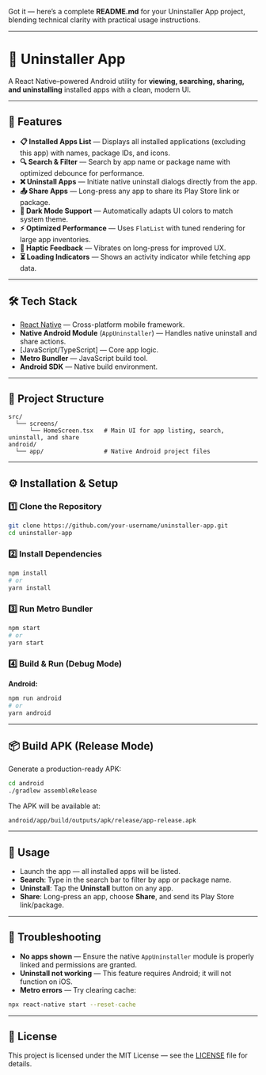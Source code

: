 Got it — here’s a complete **README.md** for your Uninstaller App project, blending technical clarity with practical usage instructions.

---

# 📱 Uninstaller App

A React Native–powered Android utility for **viewing, searching, sharing, and uninstalling** installed apps with a clean, modern UI.

---

## 🚀 Features

- **📋 Installed Apps List** — Displays all installed applications (excluding this app) with names, package IDs, and icons.
- **🔍 Search & Filter** — Search by app name or package name with optimized debounce for performance.
- **❌ Uninstall Apps** — Initiate native uninstall dialogs directly from the app.
- **📤 Share Apps** — Long-press any app to share its Play Store link or package.
- **🌙 Dark Mode Support** — Automatically adapts UI colors to match system theme.
- **⚡ Optimized Performance** — Uses `FlatList` with tuned rendering for large app inventories.
- **📳 Haptic Feedback** — Vibrates on long-press for improved UX.
- **⏳ Loading Indicators** — Shows an activity indicator while fetching app data.

---

## 🛠️ Tech Stack

- [React Native](https://reactnative.dev/) — Cross-platform mobile framework.
- **Native Android Module** (`AppUninstaller`) — Handles native uninstall and share actions.
- \[JavaScript/TypeScript] — Core app logic.
- **Metro Bundler** — JavaScript build tool.
- **Android SDK** — Native build environment.

---

## 📂 Project Structure

```
src/
  └── screens/
      └── HomeScreen.tsx   # Main UI for app listing, search, uninstall, and share
android/
  └── app/                 # Native Android project files
```

---

## ⚙️ Installation & Setup

### 1️⃣ Clone the Repository

```sh
git clone https://github.com/your-username/uninstaller-app.git
cd uninstaller-app
```

### 2️⃣ Install Dependencies

```sh
npm install
# or
yarn install
```

### 3️⃣ Run Metro Bundler

```sh
npm start
# or
yarn start
```

### 4️⃣ Build & Run (Debug Mode)

**Android:**

```sh
npm run android
# or
yarn android
```

---

## 📦 Build APK (Release Mode)

Generate a production-ready APK:

```sh
cd android
./gradlew assembleRelease
```

The APK will be available at:

```
android/app/build/outputs/apk/release/app-release.apk
```

---

## 📱 Usage

- Launch the app — all installed apps will be listed.
- **Search**: Type in the search bar to filter by app or package name.
- **Uninstall**: Tap the **Uninstall** button on any app.
- **Share**: Long-press an app, choose **Share**, and send its Play Store link/package.

---

## 🐞 Troubleshooting

- **No apps shown** — Ensure the native `AppUninstaller` module is properly linked and permissions are granted.
- **Uninstall not working** — This feature requires Android; it will not function on iOS.
- **Metro errors** — Try clearing cache:

```sh
npx react-native start --reset-cache
```

---

## 📜 License

This project is licensed under the MIT License — see the [LICENSE](LICENSE) file for details.
